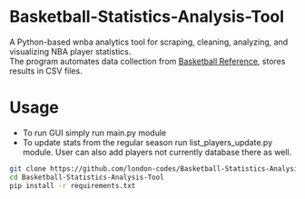 # Basketball-Statistics-Analysis-Tool

A Python-based wnba analytics tool for scraping, cleaning, analyzing, and visualizing NBA player statistics.  
The program automates data collection from [Basketball Reference](https://www.basketball-reference.com), stores results in CSV files. 


# Usage
- To run GUI simply run main.py module
- To update stats from the regular season run list_players_update.py module. User can also add players not currently database there as well.

```bash
git clone https://github.com/london-codes/Basketball-Statistics-Analysis-Tool.git
cd Basketball-Statistics-Analysis-Tool
pip install -r requirements.txt
```




